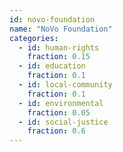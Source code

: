 ```yaml
---
id: novo-foundation
name: "NoVo Foundation"
categories:
  - id: human-rights
    fraction: 0.15
  - id: education
    fraction: 0.1
  - id: local-community
    fraction: 0.1
  - id: environmental
    fraction: 0.05
  - id: social-justice
    fraction: 0.6
--- 
```

